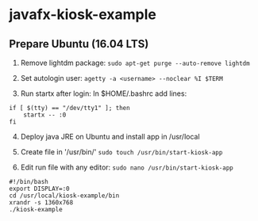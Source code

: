 # javafx-kiosk-example

## Prepare Ubuntu (16.04 LTS)

1. Remove lightdm package:
`sudo apt-get purge --auto-remove lightdm`

2. Set autologin user:
`agetty -a <username> --noclear %I $TERM`

3. Run startx after login:
In $HOME/.bashrc add lines:
```
if [ $(tty) == "/dev/tty1" ]; then
    startx -- :0
fi
```

4. Deploy java JRE on Ubuntu and install app in /usr/local

5. Create file in '/usr/bin/'
`sudo touch /usr/bin/start-kiosk-app`

6. Edit run file with any editor:
`sudo nano /usr/bin/start-kiosk-app`

```
#!/bin/bash
export DISPLAY=:0
cd /usr/local/kiosk-example/bin
xrandr -s 1360x768
./kiosk-example
```
